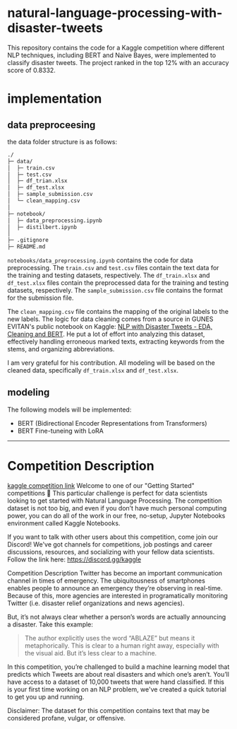 # natural-language-processing-with-disaster-tweets

This repository contains the code for a Kaggle competition where different NLP techniques, including BERT and Naive Bayes, were implemented to classify disaster tweets. The project ranked in the top 12% with an accuracy score of 0.8332.

# implementation
## data preproceesing
the data folder structure is as follows:
```bash
./
├─ data/
│  ├─ train.csv
│  ├─ test.csv
│  ├─ df_trian.xlsx
│  ├─ df_test.xlsx
│  ├─ sample_submission.csv
│  └─ clean_mapping.csv
│
├─ notebook/
│  ├─ data_preprocessing.ipynb
│  ├─ distilbert.ipynb
│
├─ .gitignore
├─ README.md
```

`notebooks/data_preprocessing.ipynb` contains the code for data preprocessing. The `train.csv` and `test.csv` files contain the text data for the training and testing datasets, respectively.
The `df_train.xlsx` and `df_test.xlsx` files contain the preprocessed data for the training and testing datasets, respectively. The `sample_submission.csv` file contains the format for the submission file. 

The `clean_mapping.csv` file contains the mapping of the original labels to the new labels.
The logic for data cleaning comes from a source in GUNES EVITAN's public notebook on Kaggle: [NLP with Disaster Tweets - EDA, Cleaning and BERT](https://www.kaggle.com/code/gunesevitan/nlp-with-disaster-tweets-eda-cleaning-and-bert). He put a lot of effort into analyzing this dataset, effectively handling erroneous marked texts, extracting keywords from the stems, and organizing abbreviations.

I am very grateful for his contribution. All modeling will be based on the cleaned data, specifically `df_train.xlsx` and `df_test.xlsx`.

## modeling
The following models will be implemented:
- BERT (Bidirectional Encoder Representations from Transformers)
- BERT Fine-tuneing with LoRA
---

# Competition Description
[kaggle competition link](https://www.kaggle.com/competitions/nlp-getting-started)
Welcome to one of our "Getting Started" competitions 👋
This particular challenge is perfect for data scientists looking to get started with Natural Language Processing. The competition dataset is not too big, and even if you don’t have much personal computing power, you can do all of the work in our free, no-setup, Jupyter Notebooks environment called Kaggle Notebooks.

If you want to talk with other users about this competition, come join our Discord! We've got channels for competitions, job postings and career discussions, resources, and socializing with your fellow data scientists. Follow the link here: https://discord.gg/kaggle

Competition Description
Twitter has become an important communication channel in times of emergency.
The ubiquitousness of smartphones enables people to announce an emergency they’re observing in real-time. Because of this, more agencies are interested in programatically monitoring Twitter (i.e. disaster relief organizations and news agencies).

But, it’s not always clear whether a person’s words are actually announcing a disaster. Take this example:
> The author explicitly uses the word “ABLAZE” but means it metaphorically. This is clear to a human right away, especially with the visual aid. But it’s less clear to a machine.

In this competition, you’re challenged to build a machine learning model that predicts which Tweets are about real disasters and which one’s aren’t. You’ll have access to a dataset of 10,000 tweets that were hand classified. If this is your first time working on an NLP problem, we've created a quick tutorial to get you up and running.

Disclaimer: The dataset for this competition contains text that may be considered profane, vulgar, or offensive.

